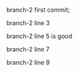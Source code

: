
branch-2 first commit;

branch-2 line 3

branch-2 line 5 is good

branch-2 line 7

branch-2 line 9

